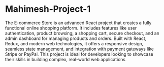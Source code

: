 # Mahimesh-Project-1
The E-commerce Store is an advanced React project that creates a fully functional online shopping platform. It includes features like user authentication, product browsing, a shopping cart, secure checkout, and an admin dashboard for managing products and orders. Built with React, Redux, and modern web technologies, it offers a responsive design, seamless state management, and integration with payment gateways like Stripe or PayPal. This project is ideal for developers looking to showcase their skills in building complex, real-world web applications.
